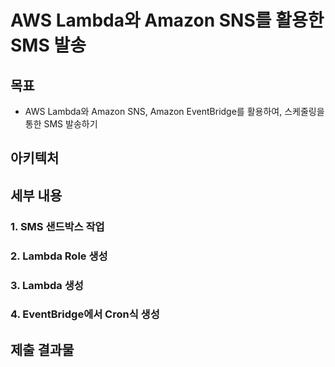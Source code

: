 # AWS Lambda와 Amazon SNS를 활용한 SMS 발송

## 목표
* AWS Lambda와 Amazon SNS, Amazon EventBridge를 활용하여, 스케줄링을 통한 SMS 발송하기

## 아키텍처

## 세부 내용
### 1. SMS 샌드박스 작업
### 2. Lambda Role 생성
### 3. Lambda 생성
### 4. EventBridge에서 Cron식 생성

## 제출 결과물
